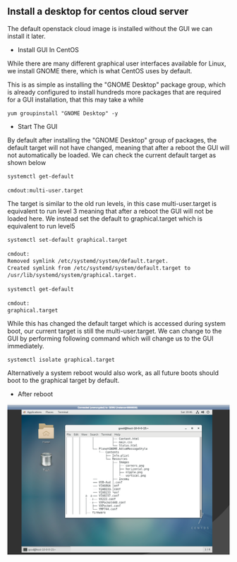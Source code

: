 ## Install a desktop for centos cloud server

The default openstack cloud image is installed without the GUI we can install it later.

- Install GUI In CentOS

While there are many different graphical user interfaces available for Linux, we install GNOME there, which is what CentOS uses by default.

This is as simple as installing the "GNOME Desktop" package group, which is already configured to install hundreds more packages that are required for a GUI installation, that this may take a while

```
yum groupinstall "GNOME Desktop" -y
```

- Start The GUI

By default after installing the "GNOME Desktop" group of packages, the default target will not have changed, meaning that after a reboot the GUI will not automatically be loaded. We can check the current default target as shown below

```
systemctl get-default

cmdout:multi-user.target
```

The target is similar to the old run levels, in this case multi-user.target is equivalent to run level 3 meaning that after a reboot the GUI will not be loaded here. We instead set the default to graphical.target which is equivalent to run level5

```
systemctl set-default graphical.target

cmdout:
Removed symlink /etc/systemd/system/default.target.
Created symlink from /etc/systemd/system/default.target to /usr/lib/systemd/system/graphical.target.

systemctl get-default

cmdout:
graphical.target
```

While this has changed the default target which is accessed during system boot, our current target is still the multi-user.target. We can change to the GUI by performing following command which will change us to the GUI immediately.

```
systemctl isolate graphical.target
```

Alternatively a system reboot would also work, as all future boots should boot to the graphical target by default.

- After reboot

![entos_deskto](../images/centos_desktop.png)













